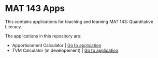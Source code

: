 
# MAT 143 Apps

This contains applications for teaching and learning MAT 143: Quantitative Literacy.

The applications in this repository are:
* Apportionment Calculator | <a href="https://smithea3.github.io/quant-lit-apps/apportionment.html">Go to application</a>
* TVM Calculator (in developement) | <a href="https://smithea3.github.io/quant-lit-apps/tvm_calc.html">Go to application</a>
